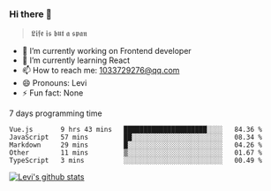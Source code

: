 ### Hi there 👋

> 𝕷𝖎𝖋𝖊 𝖎𝖘 𝖇𝖚𝖙 𝖆 𝖘𝖕𝖆𝖓

- 🔭 I’m currently working on Frontend developer
- 🌱 I’m currently learning React
- 📫 How to reach me: 1033729276@qq.com
- 😄 Pronouns: Levi
- ⚡ Fun fact: None


7 days programming time



<!--START_SECTION:waka-->
```text
Vue.js       9 hrs 43 mins   █████████████████████░░░░   84.36 % 
JavaScript   57 mins         ██░░░░░░░░░░░░░░░░░░░░░░░   08.34 % 
Markdown     29 mins         █░░░░░░░░░░░░░░░░░░░░░░░░   04.26 % 
Other        11 mins         ▒░░░░░░░░░░░░░░░░░░░░░░░░   01.67 % 
TypeScript   3 mins          ░░░░░░░░░░░░░░░░░░░░░░░░░   00.49 % 
```
<!--END_SECTION:waka-->


[![Levi's github stats](https://github-readme-stats.vercel.app/api?username=chaossssss)](https://github.com/anuraghazra/github-readme-stats)
